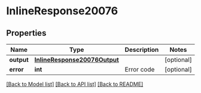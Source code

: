 # InlineResponse20076

## Properties
Name | Type | Description | Notes
------------ | ------------- | ------------- | -------------
**output** | [**InlineResponse20076Output**](InlineResponse20076Output.md) |  | [optional] 
**error** | **int** | Error code | [optional] 

[[Back to Model list]](../README.md#documentation-for-models) [[Back to API list]](../README.md#documentation-for-api-endpoints) [[Back to README]](../README.md)

